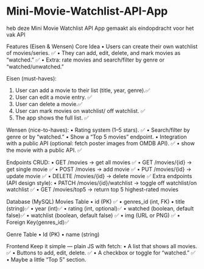 # Mini-Movie-Watchlist-API-App
heb deze Mini Movie Watchlist API App gemaakt als eindopdracht voor het vak API

Features (Eisen & Wensen)
Core Idea
•	Users can create their own watchlist of movies/series. ✅
•	They can add, edit, delete, and mark movies as “watched.” ✅
•	Extra: rate movies and search/filter by genre or “watched/unwatched.”

Eisen (must-haves):
1.	User can add a movie to their list (title, year, genre).✅
2.	User can edit a movie entry. ✅
3.	User can delete a movie.✅
4.	User can mark movies on watchlist/ off watchlist. ✅
5.	The app shows the full list. ✅
   
Wensen (nice-to-haves):
•	Rating system (1–5 stars). ✅
•	Search/filter by genre or by “watched.”
•	Show a “Top 5 movies” endpoint.
•	Integration with a public API (optional: fetch poster images from OMDB API). ✅
•  show the movie with a public API. ✅

Endpoints
CRUD:
•	GET /movies → get all movies ✅
•	GET /movies/{id} → get single movie ✅
•	POST /movies → add movie ✅
•	PUT /movies/{id} → update movie ✅
•	DELETE /movies/{id} → delete movie ✅
Extra endpoints (API design style):
•	PATCH /movies/{id}/watchlist → toggle off watchlist/on watchlist ✅
•	GET /movies/top5 → return top 5 highest-rated movies

Database (MySQL)
Movies Table
•	id (PK) ✅
• genres_id (int, FK)
•	title (string)✅
•	year (int)✅
•	rating (int, optional)✅
•	watched (boolean, default false)✅
• watchlist (boolean, default false) ✅
• img (URL or PNG) ✅
•	Foreign Key(genres_id)✅

Genre Table
• Id (PK)
• name (string)

Frontend
Keep it simple — plain JS with fetch:
•	A list that shows all movies. ✅
•	Buttons to add, edit, delete. ✅
•	A checkbox or toggle for “watched.” ✅
•	Maybe a little “Top 5” section. 
